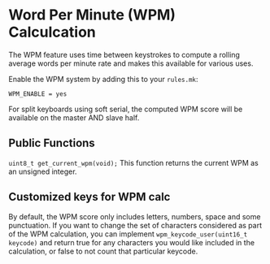 # Word Per Minute (WPM) Calculcation

The WPM feature uses time between keystrokes to compute a rolling average words
per minute rate and makes this available for various uses.

Enable the WPM system by adding this to your `rules.mk`:

    WPM_ENABLE = yes

For split keyboards using soft serial, the computed WPM
score will be available on the master AND slave half.

## Public Functions

`uint8_t get_current_wpm(void);`
This function returns the current WPM as an unsigned integer.


## Customized keys for WPM calc

By default, the WPM score only includes letters, numbers, space and some
punctuation.  If you want to change the set of characters considered as part of
the WPM calculation, you can implement `wpm_keycode_user(uint16_t keycode)`
and return true for any characters you would like included in the calculation,
or false to not count that particular keycode.
